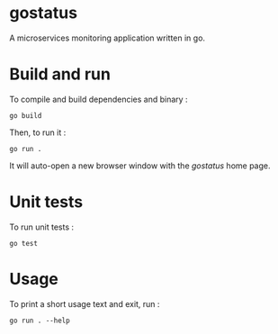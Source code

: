 # gostatus

A microservices monitoring application written in go.

# Build and run

To compile and build dependencies and binary :

	go build

Then, to run it :

	go run .

It will auto-open a new browser window with the *gostatus* home page.

# Unit tests

To run unit tests :

	go test
	
# Usage

To print a short usage text and exit, run :

	go run . --help

